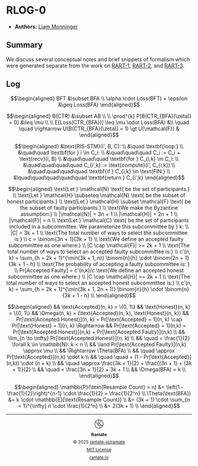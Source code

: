 # RLOG-0
- **Authors:** [Liam Monninger](mailto:liam@ramate.io)

## Summary
We discuss several conceptual notes and brief snippets of formalism which were generated separate from the work on [RART-1](/rart/rera-000-000-000-dulan/rart-000-000-0001/README.md), [RART-2](/rart/rera-000-000-000-dulan/rart-000-000-0002/README.md), and [RART-3](/rart/rera-000-000-000-dulan/rart-000-000-0003/README.md).

## Log

```math
\begin{aligned}
BFT &\subset BFA \\
\alpha \cdot Loss(BFT) + \epsilon &\geq Loss(BFA)
\end{aligned}
```

```math
\begin{aligned}
B(CTR) &\subset AB \\
\\
\prod^{k} P[B(CTR_{BFA}(\zeta)) = 0] &\leq \mu \\
\\
E[Loss(CTR_{BFA})] \leq \mu \cdot Loss(BFA) &\\
\quad \quad \rightarrow U(B(CTR_{BFA}(\zeta)) = 1) \gt U(\mathcal{F}) &
\end{aligned}
```

```math
\begin{aligned}
&\text{RIS-STM}(i', B, C): \\
&\quad \textbf{loop:} \\
&\quad\quad \textbf{for } i \in C_i: \\
&\quad\quad\quad C_i := C_i + \text{recv}(i, B) \\
&\quad\quad\quad \textbf{for } C_{i,k} \in C_i: \\
&\quad\quad\quad\quad C_{i',k} := \text{compute}(i', C_{i,k}) \\
&\quad\quad\quad\quad \textbf{if } C_{i,k} \in \text{FIN:} \\
&\quad\quad\quad\quad\quad \textbf{return } C_{i',k}
\end{aligned}
```

```math
\begin{aligned}
\text{Let } \mathcal{N} \text{ be the set of participants.} \\
\text{Let } \mathcal{H} \subseteq \mathcal{N} \text{ be the subset of honest participants.} \\
\text{Let } \mathcal{H} \subset \mathcal{F} \text{ be the subset of faulty participants.} \\

\text{We make the Byzantine assumption:} \\
|\mathcal{N}| = 3n + 1 \\
|\mathcal{H}| = 2n + 1 \\
|\mathcal{F}| = n \\

\text{Let } \mathcal{C} \text{ be the set of participants included in a subcommittee. We parameterize this subcommittee by } k: \\

|C| = 3k + 1 \\

\text{The total number of ways to select the subcommittee is:} \\

c = \binom{3n + 1}{3k + 1} \\

\text{We define an accepted faulty subcommittee as one where:} \\

|C \cap \mathcal{F}| >= 2k + 1 \\

\text{The total number of ways to select an accepted faulty subcommittee is:} \\

c'(n, k) = \sum_{h = 2k + 1}^{\min(3k + 1, n)} \binom{n}{h} \cdot \binom{2n + 1}{3k + 1 - h} \\

\text{The probability of accepting a faulty subcommittee is: } \\

Pr[Accepted Faulty] = c'(n,k)/c

\text{We define an accepted honest subcommittee as one where:} \\

|C \cap \mathcal{H}| >= 2k + 1 \\

\text{The total number of ways to select an accepted honest subcommittee is:} \\

c'(n, k) = \sum_{h = 2k + 1}^{\min(3k + 1, 2n + 1)} \binom{n}{h} \cdot \binom{n}{3k + 1 - h} \\
\end{aligned}
```

```math
\begin{aligned}
&& \text{Accepted}(n, k) = \{0, 1\}
&& \text{Honest}(n, k) = \{0, 1\}
&& \Omega(n, k) = (\text{Accepted}(n, k), \text{Honest}(n, k))
&& Pr[\text(Accepted Honest)](n, k) = Pr[\text{Accepted} = 1](n, k) \cap Pr[\text{Honest} = 1](n, k) \Rightarrow
&& Pr[\text{Accepted} = 1](n,k) = Pr[\text{Accepted Honest}](n,k) + Pr[\text{Accepted Faulty}](n,k) \\
&& \lim_{n \to \infty} Pr[\text{Accepted Honest}](n, k) \\
&& \quad = \frac{1}{2} \forall k \in \mathbb{N}: k < n \\
&& \land Pr[\text{Accepted Faulty}](n,k) \approx \mu \\
&& \Rightarrow \Theta(BFA) \\
&& \quad \approx Pr[\text{Accepted}](n,k) \cdot k \\
&& \quad \quad + (1 - Pr[\text{Accepted}](n,k)) \cdot (n + k)  \\
&& \quad \approx \frac{3k + 1}{2} + \frac{(3n + 1) + (3k + 1)}{2} \\
&& \quad = \frac{3n + 1}{2} + 3k + 1 \\

&& \Omega(BFA) = k \\
\end{aligned}
```

```math
\begin{aligned}
\mathbb{P}(\text{Resample Count} = n) &= \left(1 - \frac{1}{2}\right)^{n-1} \cdot \frac{1}{2} = \frac{1}{2^n} \\
\Theta(\text{BFA}) &= k \cdot \mathbb{E}[\text{Resample Count}] \\
&= (3k + 1) \cdot \sum_{n = 1}^{\infty} n \cdot \frac{1}{2^n} \\
&= 2(3k + 1) \\
\end{aligned}
```

<!--OAC FOOTER: DO NOT REMOVE THIS LINE-->
---

<div align="center">
  <a href="https://github.com/ramate-io/oac">
    <picture>
      <source srcset="/assets/oac-inverted-transparent.png" media="(prefers-color-scheme: dark)">
      <img height="24" src="/assets/oac-transparent.png" alt="OAC"/>
    </picture>
  </a>
  <br/>
  <sub>
    <b>Ramate</b>
    <br/>
    &copy; 2025 <a href="https://github.com/ramate-io/ramate">ramate-io/ramate</a>
    <br/>
    <a href="https://github.com/ramate-io/ramate/blob/main/LICENSE">MIT License</a>
    <br/>
    <a href="https://www.ramate.io">ramate.io</a>
  </sub>
</div>
